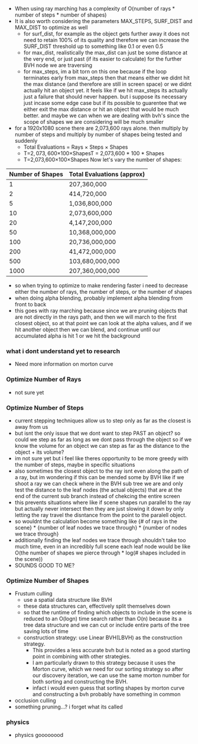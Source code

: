 - When using ray marching has a complexity of O(number of rays * number of steps * number of shapes)
- It is also worth considering the parameters MAX_STEPS, SURF_DIST and MAX_DIST to optimize as well
	- for surf_dist, for example as the object gets further away it does not need to retain 100% of its quality and therefore we can increase the SURF_DIST threshold up to something like 0.1 or even 0.5 
	- for max_dist, realistically the max_dist can just be some distance at the very end, or just past (if its easier to calculate) for the further BVH node we are traversing
	- for max_steps, im a bit torn on this one because if the loop terminates early from max_steps then that means either we didnt hit the max distance (and therefore are still in screen space) or we didnt actually hit an object yet. it feels like if we hit max_steps its actually just a failure that should never happen. but i suppose its necessary just incase some edge case but if its possible to guarentee that we either exit the max distance or hit an object that would be much better. and maybe we can when we are dealing with bvh's since the scope of shapes we are considering will be much smaller
- for a 1920x1080 scene there are 2,073,600 rays alone. then multiply by number of steps and multiply by number of shapes being tested and suddenly 
	- Total Evaluations = Rays × Steps × Shapes
	- T=2, ⁣073, ⁣600×100×ShapesT = 2,073,600 * 100 * Shapes
	- T=2,073,600×100×Shapes
	Now let's vary the number of shapes:

| Number of Shapes | Total Evaluations (approx) |
| ---------------- | -------------------------- |
| 1                | 207,360,000                |
| 2                | 414,720,000                |
| 5                | 1,036,800,000              |
| 10               | 2,073,600,000              |
| 20               | 4,147,200,000              |
| 50               | 10,368,000,000             |
| 100              | 20,736,000,000             |
| 200              | 41,472,000,000             |
| 500              | 103,680,000,000            |
| 1000             | 207,360,000,000            |
- so when trying to optimize to make rendering faster i need to decrease either the number of rays, the number of steps, or the number of shapes
- when doing alpha blending, probably implement alpha blending from front to back
- this goes with ray marching because since we are pruning objects that are not directly in the rays path, and then we will march to the first closest object, so at that point we can look at the alpha values, and if we hit another object then we can blend, and continue until our accumulated alpha is hit 1 or we hit the background

### what i dont understand yet to research
- Need more information on morton curve
### Optimize Number of Rays
- not sure yet
### Optimize Number of Steps
- current stepping techniques allow us to step only as far as the closest is away  from us
- but isnt the only issue that we dont want to step PAST an object? so could we step as far as long as we dont pass through the object so if we know the volume for an object we can step as far as the distance to the object + its volume?
- im not sure yet but i feel like theres opportunity to be more greedy with the number of steps, maybe in specific situations
- also sometimes the closest object to the ray isnt even along the path of a ray, but im wondering if this can be mended some by BVH like if we shoot a ray we can check where in the BVH sub tree we are and only test the distance to the leaf nodes (the actual objects) that are at the end of the current sub branch instead of chekcing the entire screen
- this prevents situations where like if scene shapes run parallel to the ray but actually never intersect then they are just slowing it down by only letting the ray travel the disntance from the point to the paralell object. 
- so wouldnt the calculation become something like {# of rays in the scene} * {number of leaf nodes we trace through} * {number of nodes we trace through}
- additionally finding the leaf nodes we trace through shouldn't take too much time, even in an incredibly full scene each leaf node would be like O(the number of shapes we pierce through * log(# shapes included in the scene))
- SOUNDS GOOD TO ME?

### Optimize Number of Shapes
- Frustum culling
	- use a spatial data structure like BVH
	- these data structures can, effectively split themselves down 
	- so that the runtime of finding which objects to include in the scene is reduced to an O(logn) time search rather than O(n) because its a tree data structure and we can cut or include entire  parts of the tree saving lots of time
	- construction strategy: use Linear BVH(LBVH) as the construction strategy. 
		- This provides a less accurate bvh but is noted as a good starting point in combining with other strategies. 
		- I am particularly drawn to this strategy because it uses the Morton curve, which we need for our sorting strategy so after our discovery iteration, we can use the same morton number for both sorting and constructing the BVH.
		- infact i would even guess that sorting shapes by morton curve and constructing a bvh probably have something in common
- occlusion culling
- something pruning...? i forget what its called

### physics
- physics goooooood